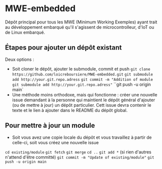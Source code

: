 # MWE-embedded

Dépôt principal pour tous les MWE (Minimum Working Exemples) ayant trait au développement embarqué qu'il s'agissent de microcontrolleur, d'IoT ou de Linux embarqué.

## Étapes pour ajouter un dépôt existant


Deux options : 
* Soit cloner le dépôt, ajouter le submodule, commit et push
`git clone https://github.com/loicreboursiere/MWE-embedded.git`
`git submodule add http://your.git.repo.adress`
`git commit -m "Addition of module git submodule add http://your.git.repo.adress"`
``git push -u origin main`
* Une méthode moins orthodoxe, mais qui fonctionne : créer une nouvelle issue demandant à la personne qui maintient le dépôt général d'ajouter (ou de mettre à jour) un dépôt particulier. Cett issue devra contenir le texte et le lien à ajouter dans le README du dépôt global.

## Pour mettre à jour un module
* Soit vous avez une copie locale du dépôt et vous travaillez à partir de celle-ci, soit vous créez une nouvelle issue

`cd existing/module`
`git fetch`
`git merge`
`cd ..`
`git add *` (si rien d'autres n'attend d'être committé)
`git commit -m "Update of existing/module"`
`git push -u origin main`